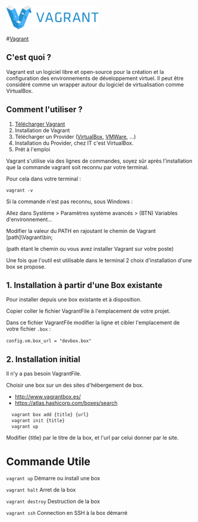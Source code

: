 ![Logo Vagrant](https://github.com/IT-2015/Vagrant/blob/master/logo_vagrant.png)

#[Vagrant](https://www.vagrantup.com/)

## C'est quoi ?

Vagrant est un logiciel libre et open-source pour la création et la configuration des environnements de développement virtuel. Il peut être considéré comme un wrapper autour du logiciel de virtualisation comme VirtualBox.

## Comment l'utiliser ?

1. [Télécharger Vagrant](https://www.vagrantup.com/downloads.html)
2. Installation de Vagrant
3. Télécharger un Provider ([VirtualBox](https://www.virtualbox.org/), [VMWare](http://www.vmware.com/), ...)
4. Installation du Provider, chez IT c'est VirtualBox.
5. Prét à l'emploi

Vagrant s'utilise via des lignes de commandes, soyez sûr après l'installation que la commande vagrant soit reconnu par votre terminal.

Pour cela dans votre terminal :
```term
vagrant -v
```

Si la commande n'est pas reconnu, sous Windows :

Allez dans Système > Paramètres système avancés > (BTN) Variables d'environnement...

Modifier la valeur du PATH en rajoutant le chemin de Vagrant [path]\Vagrant\bin;

(path étant le chemin ou vous avez installer Vagrant sur votre poste)

Une fois que l'outil est utilisable dans le terminal 2 choix d'installation d'une box se propose.

## 1. Installation à partir d'une Box existante
Pour installer depuis une box existante et à disposition.

Copier coller le fichier VagrantFile à l'emplacement de votre projet. 

Dans ce fichier VagrantFile modifier la ligne et cibler l'emplacement de votre fichier `.box` : 

`config.vm.box_url = "devbox.box"`

## 2. Installation initial
Il n'y a pas besoin VagrantFile.

Choisir une box sur un des sites d'hébergement de box.
 - http://www.vagrantbox.es/
 - https://atlas.hashicorp.com/boxes/search


```term
  vagrant box add {title} {url}
  vagrant init {title}
  vagrant up
```

Modifier {title} par le titre de la box, et l'url par celui donner par le site.

# Commande Utile

`vagrant up` Démarre ou install une box

`vagrant halt` Arret de la box

`vagrant destroy` Destruction de la box

`vagrant ssh` Connection en SSH à la box démarré


